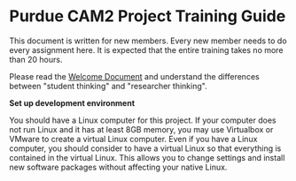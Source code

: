 # Purdue CAM2 Project Training Guide

This document is written for new members. Every new member needs to do every assignment here. 
It is expected that the entire training takes no more than 20 hours.

Please read the [Welcome Document](https://docs.google.com/document/d/1exaJDYxN_hc9c_pgZlogo75A3Qo58ppXv6uyqHY2-28/edit?usp=sharing)
and understand the differences between "student thinking" and "researcher thinking".

**Set up development environment**

You should have a Linux computer for this project. If your computer does not run Linux and it has at least 8GB memory, 
you may use Virtualbox or VMware to create a virtual Linux computer. Even if you have a Linux computer, you should 
consider to have a virtual Linux so that everything is contained in the virtual Linux. This allows you to change settings
and install new software packages without affecting your native Linux.


